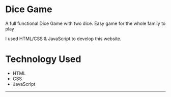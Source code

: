 # Dice Game
A full functional Dice Game with two dice. Easy game for the whole family to play
  
I used HTML/CSS & JavaScript to develop this website. 

# Technology Used
- HTML
- CSS
- JavaScript
  
---

